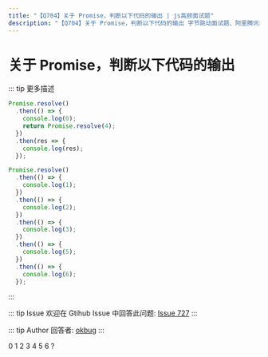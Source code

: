 ```yaml
---
title: "【Q704】关于 Promise，判断以下代码的输出 | js高频面试题"
description: "【Q704】关于 Promise，判断以下代码的输出 字节跳动面试题、阿里腾讯面试题、美团小米面试题。"
---
```


# 关于 Promise，判断以下代码的输出

::: tip 更多描述

```js
Promise.resolve()
  .then(() => {
    console.log(0);
    return Promise.resolve(4);
  })
  .then(res => {
    console.log(res);
  });

Promise.resolve()
  .then(() => {
    console.log(1);
  })
  .then(() => {
    console.log(2);
  })
  .then(() => {
    console.log(3);
  })
  .then(() => {
    console.log(5);
  })
  .then(() => {
    console.log(6);
  });
```

:::

::: tip Issue
欢迎在 Gtihub Issue 中回答此问题: [Issue 727](https://github.com/shfshanyue/Daily-Question/issues/727)
:::

::: tip Author
回答者: [okbug](https://github.com/okbug)
:::

0 1 2 3 4 5 6
?
